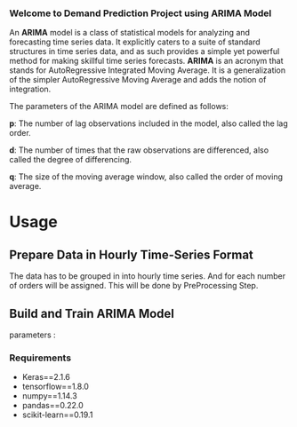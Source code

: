 
### Welcome to Demand Prediction Project using ARIMA Model

An **ARIMA** model is a class of statistical models for analyzing and forecasting time series data.
It explicitly caters to a suite of standard structures in time series data, and as such provides a simple yet powerful method for making skillful time series forecasts.
**ARIMA** is an acronym that stands for AutoRegressive Integrated Moving Average. It is a generalization of the simpler AutoRegressive Moving Average and adds the notion of integration.

The parameters of the ARIMA model are defined as follows:

**p**: The number of lag observations included in the model, also called the lag order.

**d**: The number of times that the raw observations are differenced, also called the degree of differencing.

**q**: The size of the moving average window, also called the order of moving average.

# Usage

## Prepare Data in Hourly Time-Series Format

The data has to be grouped in into hourly time series.
And for each number of orders will be assigned.
This will be done by PreProcessing Step.


## Build and Train ARIMA Model

parameters :  



### Requirements

- Keras==2.1.6
- tensorflow==1.8.0
- numpy==1.14.3
- pandas==0.22.0
- scikit-learn==0.19.1

